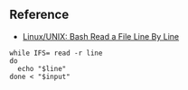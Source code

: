 


## Reference

* [Linux/UNIX: Bash Read a File Line By Line](https://www.cyberciti.biz/faq/unix-howto-read-line-by-line-from-file/)

```
while IFS= read -r line
do
  echo "$line"
done < "$input"
```